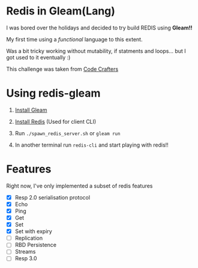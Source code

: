 # Redis in Gleam(Lang)

I was bored over the holidays and decided to try build REDIS using **Gleam!!**

My first time using a _functional_ language to this extent.

Was a bit tricky working without mutability, if statments and loops... but I got used to it eventually :)

This challenge was taken from [Code Crafters](https://app.codecrafters.io/)

# Using redis-gleam

1. [Install Gleam](https://gleam.run/getting-started/installing/)

2. [Install Redis](https://redis.io/docs/latest/operate/oss_and_stack/install/install-redis/) (Used for client CLI)

3. Run `./spawn_redis_server.sh` or `gleam run`

4. In another terminal run `redis-cli` and start playing with redis!!

# Features

Right now, I've only implemented a subset of redis features

- [x] Resp 2.0 serialisation protocol
- [x] Echo
- [x] Ping
- [x] Get
- [x] Set
- [x] Set with expiry
- [ ] Replication
- [ ] RBD Persistence
- [ ] Streams
- [ ] Resp 3.0
